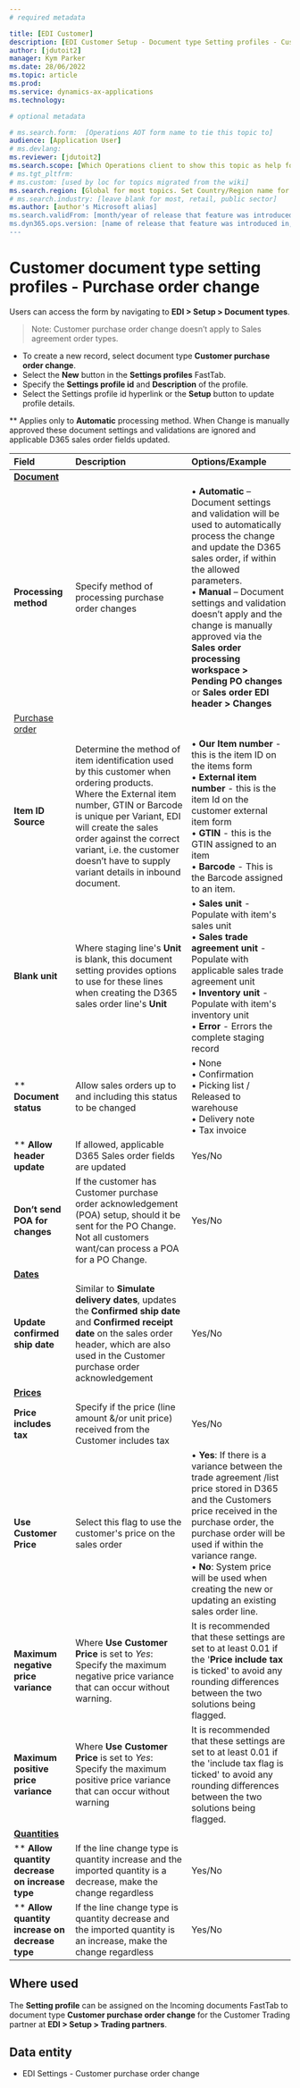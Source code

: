 ```yaml
---
# required metadata

title: [EDI Customer]
description: [EDI Customer Setup - Document type Setting profiles - Customer purchase order change]
author: [jdutoit2]
manager: Kym Parker
ms.date: 28/06/2022
ms.topic: article
ms.prod: 
ms.service: dynamics-ax-applications
ms.technology: 

# optional metadata

# ms.search.form:  [Operations AOT form name to tie this topic to]
audience: [Application User]
# ms.devlang: 
ms.reviewer: [jdutoit2]
ms.search.scope: [Which Operations client to show this topic as help for, to be set by content strategist, see list here: https://microsoft.sharepoint.com/teams/DynDoc/_layouts/15/WopiFrame.aspx?sourcedoc={23419e1c-eb64-42e9-aa9b-79875b428718}&action=edit&wd=target%28Core%20Dynamics%20AX%20CP%20requirements%2Eone%7C4CC185C0%2DEFAA%2D42CD%2D94B9%2D8F2A45E7F61A%2FVersions%20list%20for%20docs%20topics%7CC14BE630%2D5151%2D49D6%2D8305%2D554B5084593C%2F%29]
# ms.tgt_pltfrm: 
# ms.custom: [used by loc for topics migrated from the wiki]
ms.search.region: [Global for most topics. Set Country/Region name for localizations]
# ms.search.industry: [leave blank for most, retail, public sector]
ms.author: [author's Microsoft alias]
ms.search.validFrom: [month/year of release that feature was introduced in, in format yyyy-mm-dd]
ms.dyn365.ops.version: [name of release that feature was introduced in, see list here: https://microsoft.sharepoint.com/teams/DynDoc/_layouts/15/WopiFrame.aspx?sourcedoc={23419e1c-eb64-42e9-aa9b-79875b428718}&action=edit&wd=target%28Core%20Dynamics%20AX%20CP%20requirements%2Eone%7C4CC185C0%2DEFAA%2D42CD%2D94B9%2D8F2A45E7F61A%2FVersions%20list%20for%20docs%20topics%7CC14BE630%2D5151%2D49D6%2D8305%2D554B5084593C%2F%29]
---
```


# Customer document type setting profiles - Purchase order change

Users can access the form by navigating to **EDI > Setup > Document types**. <br>
> Note: Customer purchase order change doesn’t apply to Sales agreement order types.

- To create a new record, select document type **Customer purchase order change**.
- Select the **New** button in the **Settings profiles** FastTab.
- Specify the **Settings profile id** and **Description** of the profile.
- Select the Settings profile id hyperlink or the **Setup** button to update profile details.

\** Applies only to **Automatic** processing method. When Change is manually approved these document settings and validations are ignored and applicable D365 sales order fields updated. 

**Field**             |	**Description**	                          | **Options/Example**
:-------              |:-------                                   |:----------
<ins>**Document**</ins> |   |
**Processing method** |	Specify method of processing purchase order changes	| •	**Automatic** – Document settings and validation will be used to automatically process the change and update the D365 sales order, if within the allowed parameters. <br> •	**Manual** – Document settings and validation doesn’t apply and the change is manually approved via the **Sales order processing workspace > Pending PO changes** or **Sales order EDI header > Changes**
<ins>Purchase order</ins> |   |
**Item ID Source**  |	Determine the method of item identification used by this customer when ordering products. Where the External item number, GTIN or Barcode is unique per Variant, EDI will create the sales order against the correct variant, i.e. the customer doesn’t have to supply variant details in inbound document.	| •	**Our Item number** - this is the item ID on the items form <br> •	**External item number** - this is the item Id on the customer external item form <br> •	**GTIN** - this is the GTIN assigned to an item <br> •	**Barcode** - This is the Barcode assigned to an item.
**Blank unit**    | Where staging line's **Unit** is blank, this document setting provides options to use for these lines when creating the D365 sales order line's **Unit** |  • **Sales unit** - Populate with item's sales unit <br> • **Sales trade agreement unit** - Populate with applicable sales trade agreement unit <br> • **Inventory unit** - Populate with item's inventory unit <br> • **Error** - Errors the complete staging record
\** **Document status** |	Allow sales orders up to and including this status to be changed	| •	None <br> •	Confirmation <br> •	Picking list / Released to warehouse <br> •	Delivery note <br> •	Tax invoice
\** **Allow header update** |	If allowed, applicable D365 Sales order fields are updated	  | Yes/No
**Don’t send POA for changes**  |	If the customer has Customer purchase order acknowledgement (POA) setup, should it be sent for the PO Change. Not all customers want/can process a POA for a PO Change.	  | Yes/No
<ins>**Dates**</ins>    |   |
**Update confirmed ship date**  |	Similar to **Simulate delivery dates**, updates the **Confirmed ship date** and **Confirmed receipt date** on the sales order header, which are also used in the Customer purchase order acknowledgement | Yes/No
<ins>**Prices**</ins>   |   |
**Price includes tax**  |	Specify if the price (line amount &/or unit price) received from the Customer includes tax 	  | Yes/No
**Use Customer Price**  |	Select this flag to use the customer's price on the sales order	                              | • **Yes**: If there is a variance between the trade agreement /list price stored in D365 and the Customers price received in the purchase order, the purchase order will be used if within the variance range. <br> • **No**: System price will be used when creating the new or updating an existing sales order line.
**Maximum negative price variance** |	Where **Use Customer Price** is set to _Yes_: <br> Specify the maximum negative price variance that can occur without warning. 	| It is recommended that these settings are set to at least 0.01 if the '**Price include tax** is ticked' to avoid any rounding differences between the two solutions being flagged.
**Maximum positive price variance** | Where **Use Customer Price** is set to _Yes_: <br> Specify the maximum positive price variance that can occur without warning	| It is recommended that these settings are set to at least 0.01 if the 'include tax flag is ticked' to avoid any rounding differences between the two solutions being flagged.
<ins>**Quantities**</ins>   |   |
\** **Allow quantity decrease on increase type**  |	If the line change type is quantity increase and the imported quantity is a decrease, make the change regardless	| Yes/No
** **Allow quantity increase on decrease type**   |	If the line change type is quantity decrease and the imported quantity is an increase, make the change regardless	| Yes/No

## Where used
The **Setting profile** can be assigned on the Incoming documents FastTab to document type **Customer purchase order change** for the Customer Trading partner at **EDI > Setup > Trading partners**.

## Data entity
- EDI Settings - Customer purchase order change
